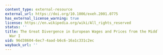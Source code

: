 ```yaml
---
content_type: external-resource
external_url: https://doi.org/10.1006/exeh.2001.0775
has_external_license_warning: true
license: https://en.wikipedia.org/wiki/All_rights_reserved
status: ''
title: The Great Divergence in European Wages and Prices from the Middle Ages to World
  War I
uid: 96d38604-6ec7-4aad-b6c6-16a1c331c2ec
wayback_url: ''
---
```

